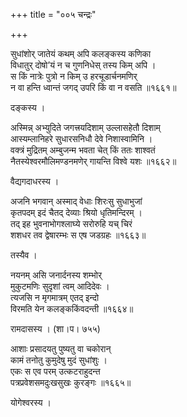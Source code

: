 +++
title = "००५ चन्द्रः"

+++


सुधांशोर् जातेयं कथम् अपि कलङ्कस्य कणिका   
विधातुर् दोषो’यं न च गुणनिधेस् तस्य किम् अपि ।   
स किं नात्रेः पुत्रो न किम् उ हरचूडार्चनमणिर्  
न वा हन्ति ध्वान्तं जगद् उपरि किं वा न वसति ॥१६६१॥  


दङ्कस्य ।  


अस्मिन्न् अभ्युदिते जगत्त्रयदिशाम् उल्लासहेतौ दिशाम्   
आस्यम्लानिहरे सुधारसनिधौ देवे निशास्वामिनि ।  
वक्त्रं मुद्रितम् अम्बुजन्म भवता चेत् किं ततः शाश्वतं   
नैतस्येश्वरमौलिमण्डनमणेर् गायन्ति विश्वे यशः ॥१६६२॥  


वैद्यगदाधरस्य ।  


अजनि भगवान् अस्माद् वेधाः शिरःसु सुधाभुजां   
कृतपदम् इदं चैतद् देव्याः श्रियो धृतिमन्दिरम् ।  
तद् इह भुवनाभोगश्लाघ्ये सरोरुहि यच् चिरं   
शशधर तव द्वेषारम्भः स एष जडग्रहः ॥१६६३॥  


तस्यैव ।  


नयनम् असि जनार्दनस्य शम्भोर्  
मुकुटमणिः सुदृशां त्वम् आदिदेवः ।  
त्यजसि न मृगमात्रम् एतद् इन्दो  
विरमति येन कलङ्ककिंवदन्ती ॥१६६४॥  


रामदासस्य । (शा।प। ७५५)  


आशाः प्रसादयतु पुष्यतु वा चकोरान्   
कामं तनोतु कुमुदेषु मुदं सुधांशुः ।  
एकः स एव परम् उत्कटराहुदन्त   
पत्रप्रवेशसमदुःखसुखः कुरङ्गः ॥१६६५॥  


योगेश्वरस्य ।  

